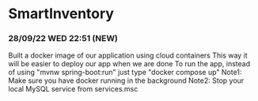 # SmartInventory

### 28/09/22 WED 22:51 (NEW)
Built a docker image of our application using cloud containers
This way it will be easier to deploy our app when we are done
To run the app, instead of using "mvnw spring-boot:run"
just type "docker compose up"
Note1: Make sure you have docker running in the background
Note2: Stop your local MySQL service from services.msc